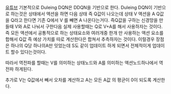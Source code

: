 [유튜브](https://youtu.be/u1yYf1PCTPg?si=iLuw3buKIreLhky9)
기본적으로 Duleing DQN은 DDQN을 기반으로 한다.
Duleing DQN이 기반으로 하는것은
상태에서 액션을 하면 다음 상태 즉 Q값이 나오는데
상태 V 액션을 A Q값을 Q라고 한다면
기존 Q에서 V 를 빼면 A 나온다는거다.
즉Q값을 구하는 신경망을 만들때 
V와 A로 나눠서 구한다음 실제 사용할때는 Q로 V+A를 해서 사용하자는 것이다.
즉 모든 액션에서 공통적으로 하는 상태요소와 여러개중 한개 만 사용하는 액션 요소를 합해서
Q값 즉 예상 가치를 따로 계산한다은 합쳐서 추측하자는 것이다.
이럴경우 장점은 하나의 Q당 하나의A만 잇었는데
S도 같이 업데이트 하게 되면서 전체적이게 업데이트 할수 있다는것이다.

따라서 역전파를 할때는 V를 의미하는 상태노드와 A를 의미하는 액션노드하나에서 역전파 하게된다.

추가로 V는 Q값에서 빼서 오차를 계산하고
A는 모든 A값 의 평균이 0이 되도록 계산한다.
